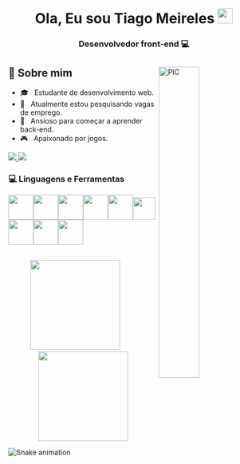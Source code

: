 <h1 align="center">Ola, Eu sou Tiago Meireles <img width="30px" src="https://user-images.githubusercontent.com/5679180/79618120-0daffb80-80be-11ea-819e-d2b0fa904d07.gif" /></h1>
<h3 align="center">Desenvolvedor front-end 💻</h3>
<div>
<img width = "40%" align="right" alt="PIC" src="https://www.publicitarioscriativos.com/wp-content/uploads/2019/03/deekay-vie-agence-designer-1.gif" />
<div align="left">
  <h2> 🤯 Sobre mim </h2>

  - 🎓 &nbsp; Estudante de desenvolvimento web.
  - 💼 &nbsp; Atualmente estou pesquisando vagas de emprego.
  - 🌱 &nbsp; Ansioso para começar a aprender back-end.
  - 🎮 &nbsp; Apaixonado por jogos.
  <a href="https://www.linkedin.com/in/tiago-meireles-tsm/">
    <img src="https://img.shields.io/badge/LinkedIn-0077B5?style=for-the-badge&logo=linkedin&logoColor=white"/>
  </a>
  <a href=mailto:tiagocf475@gmail.com? Subject: Quero te contratar&body=vem pra minha empresa >
    <img src="https://img.shields.io/badge/Gmail-D14836?style=for-the-badge&logo=gmail&logoColor=white" />
  </a>
</div>
</div>
<div>
  <h3> 💻 Linguagens e Ferramentas </h3>
  <p>
   <img src="https://cdn.icon-icons.com/icons2/2415/PNG/512/react_original_logo_icon_146374.png" width="50"><img src="https://cdn.icon-icons.com/icons2/2415/PNG/512/html_plain_wordmark_logo_icon_146476.png"   width="50"><img src="https://cdn.icon-icons.com/icons2/2415/PNG/512/css_plain_wordmark_logo_icon_146574.png" width="50"><img src="https://cdn.icon-icons.com/icons2/2415/PNG/512/redux_original_logo_icon_146365.png" width="50"><img src="https://cdn.icon-icons.com/icons2/2415/PNG/512/git_plain_logo_icon_146507.png" width="50"><img src="https://cdn.discordapp.com/attachments/945852041631240222/946848235849408582/download.png" width="45"><img src="https://cdn.icon-icons.com/icons2/2107/PNG/512/file_type_jest_icon_130514.png" width="50"><img src="https://cdn.icon-icons.com/icons2/2107/PNG/512/file_type_vscode_icon_130084.png" width="50"><img src="https://testing-library.com/img/octopus-128x128.png" width="50">
  <p>
</div> 
<br/>
<div align="center">
  <img height="180em" src="https://github-readme-stats.vercel.app/api/top-langs/?username=tiago195&theme=dracula&hide_langs_below=1"/>
  &nbsp;&nbsp;&nbsp;&nbsp;
  <img height="180em" src="https://github-readme-stats.vercel.app/api?username=Tiago195&show_icons=true&theme=dracula&include_all_commits=true&count_private=true"/>
</div>

![Snake animation](https://github.com/Tiago195/Tiago195/blob/output/github-contribution-grid-snake.svg)
</div>  
<!--
**Tiago195/Tiago195** is a ✨ _special_ ✨ repository because its `README.md` (this file) appears on your GitHub profile.

Here are some ideas to get you started:

- 🔭 I’m currently working on ...
- 🌱 I’m currently learning ...
- 👯 I’m looking to collaborate on ...
- 🤔 I’m looking for help with ...
- 💬 Ask me about ...
- 📫 How to reach me: ...
- 😄 Pronouns: ...
- ⚡ Fun fact: ...
-->
